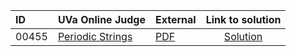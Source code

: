 | ID | UVa Online Judge | External | Link to solution |
|:---|:---|:---|:---:|
| 00455 | [Periodic Strings](https://onlinejudge.org/index.php?option=com_onlinejudge&Itemid=8&page=show_problem&category=0&problem=396) | [PDF](https://onlinejudge.org/external/4/455.pdf) | [Solution](https%3A//github.com/versenyi98/programming-contests/tree/master/UVa%20Online%20Judge/00455%2520-%2520Periodic%2520Strings)|
